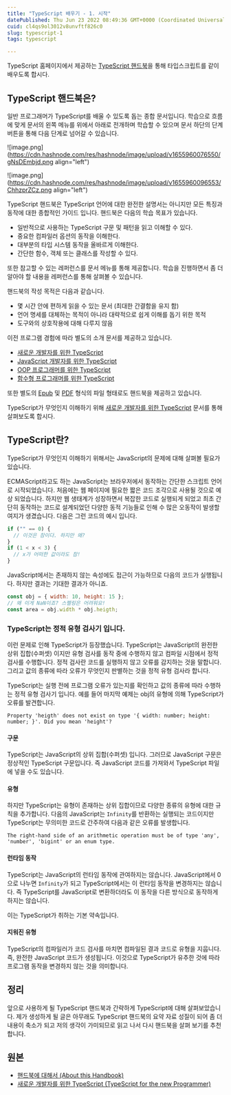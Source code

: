```yaml
---
title: "TypeScript 배우기 - 1. 시작"
datePublished: Thu Jun 23 2022 08:49:36 GMT+0000 (Coordinated Universal Time)
cuid: cl4qs9ol3012v8unvftf826c0
slug: typescript-1
tags: typescript

---
```


TypeScript 홈페이지에서 제공하는 [TypeScript 핸드북](https://www.typescriptlang.org/ko/docs/handbook/intro.html)을 통해 타입스크립트를 같이 배우도록 합시다.


## TypeScript 핸드북은?

일반 프로그래머가 TypeScript를 배울 수 있도록 돕는 종합 문서입니다. 학습으로 흐름에 맞게 문서의 왼쪽 메뉴를 위에서 아래로 전개하며 학습할 수 있으며 문서 하단의 단계 버튼을 통해 다음 단계로 넘어갈 수 있습니다.


![image.png](https://cdn.hashnode.com/res/hashnode/image/upload/v1655960076550/gNsDEmbjd.png align="left")

![image.png](https://cdn.hashnode.com/res/hashnode/image/upload/v1655960096553/ChhzprZCz.png align="left")

TypeScript 핸드북은 TypeScript 언어에 대한 완전한 설명서는 아니지만 모든 특징과 동작에 대한 종합적인 가이드 입니다. 핸드북은 다음의 학습 목표가 있습니다.

- 일반적으로 사용하는 TypeScript 구문 및 패턴을 읽고 이해할 수 있다.
- 중요한 컴파일러 옵션의 동작을 이해한다.
- 대부분의 타입 시스템 동작을 올바르게 이해한다.
- 간단한 함수, 객체 또는 클래스를 작성할 수 있다.

또한 참고할 수 있는 레퍼런스를 문서 메뉴를 통해 제공합니다. 학습을 진행하면서 좀 더 알아야 할 내용을 레퍼런스를 통해 살펴볼 수 있습니다.

핸드북의 작성 목적은 다음과 같습니다.

- 몇 시간 안에 편하게 읽을 수 있는 문서 (최대한 간결함을 유지 함)
- 언어 명세를 대체하는 목적이 아니라 대략적으로 쉽게  이해를 돕기 위한 목적
- 도구와의 상호작용에 대해 다루지 않음

이전 프로그램 경험에 따라 별도의 소개 문서를 제공하고 있습니다.

- [새로운 개발자를 위한 TypeScript](https://www.typescriptlang.org/docs/handbook/typescript-from-scratch.html)
- [JavaScript 개발자를 위한 TypeScript](https://www.typescriptlang.org/docs/handbook/typescript-in-5-minutes.html)
- [OOP 프로그래머를 위한 TypeScript](https://www.typescriptlang.org/docs/handbook/typescript-in-5-minutes-oop.html)
- [함수형 프로그래머를 위한 TypeScript](https://www.typescriptlang.org/docs/handbook/typescript-in-5-minutes-func.html)

또한 별도의 [Epub](https://www.typescriptlang.org/assets/typescript-handbook.epub) 및 [PDF](https://www.typescriptlang.org/assets/typescript-handbook.pdf) 형식의 파일 형태로도 핸드북을 제공하고 있습니다.

TypeScript가 무엇인지 이해하기 위해 [새로운 개발자를 위한 TypeScript](https://www.typescriptlang.org/docs/handbook/typescript-from-scratch.html) 문서를 통해 살펴보도록 합시다.


## TypeScript란?

TypeScript가 무엇인지 이해하기 위해서는 JavaScript의 문제에 대해 살펴볼 필요가 있습니다.

ECMAScript라고도 하는 JavaScript는 브라우저에서 동작하는 간단한 스크립트 언어로 시작되었습니다. 처음에는 웹 페이지에 필요한 짧은 코드 조각으로 사용될 것으로 예상 되었습니다. 하지만 웹 생태계가 성장하면서 복잡한 코드로 실행되게 되었고 최초 간단히 동작하는 코드로 설계되었던 다양한 동적 기능들로 인해 수 많은 오동작이 발생할 여지가 생겼습니다. 다음은 그런 코드의 예시 입니다.

```javascript
if ("" == 0) {
  // 이것은 참이다. 하지만 왜?
}
if (1 < x < 3) {
  // x가 어떠한 값이라도 참!
}
```

JavaScript에서는 존재하지 않는 속성에도 접근이 가능하므로 다음의 코드가 실행됩니다. 하지만 결과는 기대한 결과가 아니죠.

```javascript
const obj = { width: 10, height: 15 };
// 왜 이게 NaN이죠? 스펠링은 어려워요!
const area = obj.width * obj.heigth;
```

### TypeScript는 정적 유형 검사기 입니다.

이런 문제로 인해 TypeScript가 등장했습니다.  TypeScript는 JavaScript의 완전한 상위 집합(수퍼셋) 이지만 유형 검사를 동작 중에 수행하지 않고 컴파일 시점에서 정적 검사를 수행합니다. 정적 검사란 코드를 실행하지 않고 오류를 감지하는 것을 말합니다. 그리고 값의 종류에 따라 오류가 무엇인지 판별하는 것을 정적 유형 검사라 합니다.

TypeScript는 실행 전에 프로그램 오류가 있는지를 확인하고 값의 종류에 따라 수행하는 정적 유형 검사기 입니다. 예를 들어 마지막 예제는 obj의 유형에 의해 TypeScript가 오류를 발견합니다.

```
Property 'heigth' does not exist on type '{ width: number; height: number; }'. Did you mean 'height'?
```

#### 구문

TypeScript는 JavaScript의 상위 집합(수퍼셋) 입니다. 그러므로 JavaScript 구문은 정상적인 TypeScript 구문입니다. 즉 JavaScript 코드를 가져와서 TypeScript 파일에 넣을 수도 있습니다.

#### 유형

하지만 TypeScript는 유형이 존재하는 상위 집합이므로 다양한 종류의 유형에 대한 규칙을 추가합니다.  다음의 JavaScript는 `Infinity`를 반환하는 실행되는 코드이지만 TypeScript는 무의미한 코드로 간주하여 다음과 같은 오류를 발생합니다.

```
The right-hand side of an arithmetic operation must be of type 'any', 'number', 'bigint' or an enum type.
```


#### 런타임 동작

TypeScript는 JavaScript의 런타임 동작에 관여하지는 않습니다. JavaScript에서 0으로 나누면 `Infinity`가 되고 TypeScript에서는 이 런타임 동작을 변경하지는 않습니다. 즉 TypeScript를 JavaScript로 변환하더라도 이 동작을 다른 방식으로 동작하게 하지는 않습니다.

이는 TypeScript가 취하는 기본 약속입니다.


#### 지워진 유형

TypeScript의 컴파일러가 코드 검사를 마치면 컴파일된 결과 코드로 유형을 지웁니다. 즉, 완전한 JavaScript 코드가 생성됩니다. 이것으로 TypeScript가 유추한 것에 따라 프로그램 동작을 변경하지 않는 것을 의미합니다.


## 정리

앞으로 사용하게 될 TypeScript 핸드북과 간략하게 TypeScript에 대해 살펴보았습니다. 제가 생성하게 될 글은 아무래도 TypeScript 핸드북의 요약 자료 성질이 되어 좀 더 내용이 축소가 되고 저의 생각이 가미되므로 읽고 나서 다시 핸드북을 살펴 보기를 추천 합니다.

## 원본
- [핸드북에 대해서 (About this Handbook)](https://www.typescriptlang.org/ko/docs/handbook/intro.html)
- [새로운 개발자를 위한 TypeScript (TypeScript for the new Programmer)](https://www.typescriptlang.org/docs/handbook/typescript-from-scratch.html)